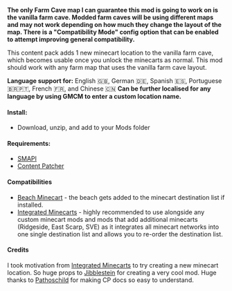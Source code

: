 **The only Farm Cave map I can guarantee this mod is going to work on is the vanilla farm cave. Modded farm caves will be using different maps and may not work depending on how much they change the layout of the map. There is a "Compatibility Mode" config option that can be enabled to attempt improving general compatibility.**

This content pack adds 1 new minecart location to the vanilla farm cave, which becomes usable once you unlock the minecarts as normal. This mod should work with any farm map that uses the vanilla farm cave layout.

**Language support for:** English 🇬🇧, German 🇩🇪, Spanish 🇪🇸, Portuguese 🇧🇷🇵🇹, French 🇫🇷, and Chinese 🇨🇳
**Can be further localised for any language by using GMCM to enter a custom location name.**

#### Install:

-   Download, unzip, and add to your Mods folder

#### Requirements:

-   [SMAPI](https://www.nexusmods.com/stardewvalley/mods/2400)
-   [Content Patcher](https://www.nexusmods.com/stardewvalley/mods/1915)

#### Compatibilities

-   [Beach Minecart](https://www.nexusmods.com/stardewvalley/mods/13650) - the beach gets added to the minecart destination list if installed.
-   [Integrated Minecarts](https://www.nexusmods.com/stardewvalley/mods/11881) - highly recommended to use alongside any custom minecart mods and mods that add additional minecarts (Ridgeside, East Scarp, SVE) as it integrates all minecart networks into one single destination list and allows you to re-order the destination list.

#### Credits

I took motivation from [Integrated Minecarts](https://www.nexusmods.com/stardewvalley/mods/11881) to try creating a new minecart location. So huge props to [Jibblestein](https://www.nexusmods.com/stardewvalley/users/5639823) for creating a very cool mod. Huge thanks to [Pathoschild](https://www.nexusmods.com/stardewvalley/users/1552317) for making CP docs so easy to understand.


